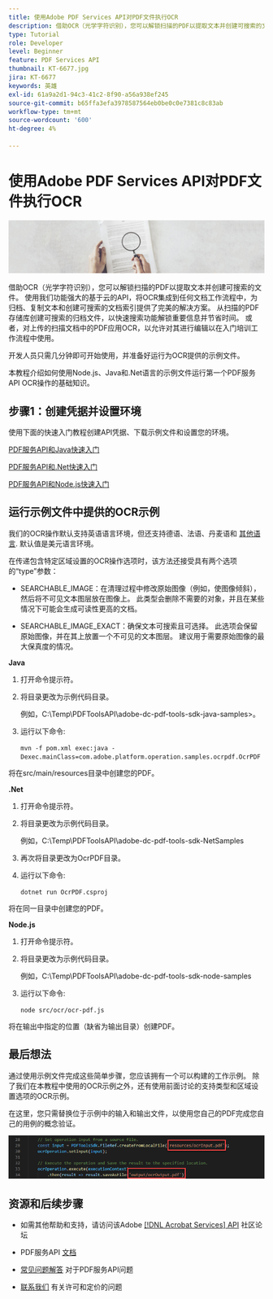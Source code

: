 ```yaml
---
title: 使用Adobe PDF Services API对PDF文件执行OCR
description: 借助OCR（光学字符识别），您可以解锁扫描的PDF以提取文本并创建可搜索的文件
type: Tutorial
role: Developer
level: Beginner
feature: PDF Services API
thumbnail: KT-6677.jpg
jira: KT-6677
keywords: 英雄
exl-id: 61a9a2d1-94c3-41c2-8f90-a56a938ef245
source-git-commit: b65ffa3efa3978587564eb0be0c0e7381c8c83ab
workflow-type: tm+mt
source-wordcount: '600'
ht-degree: 4%

---
```


# 使用Adobe PDF Services API对PDF文件执行OCR

![创建PDF主页横幅](assets/OCR_hero.jpg)

借助OCR（光学字符识别），您可以解锁扫描的PDF以提取文本并创建可搜索的文件。 使用我们功能强大的基于云的API，将OCR集成到任何文档工作流程中，为归档、复制文本和创建可搜索的文档索引提供了完美的解决方案。 从扫描的PDF存储库创建可搜索的归档文件，以快速搜索功能解锁重要信息并节省时间。 或者，对上传的扫描文档中的PDF应用OCR，以允许对其进行编辑以在入门培训工作流程中使用。

开发人员只需几分钟即可开始使用，并准备好运行为OCR提供的示例文件。

本教程介绍如何使用Node.js、Java和.Net语言的示例文件运行第一个PDF服务API OCR操作的基础知识。

## 步骤1：创建凭据并设置环境

使用下面的快速入门教程创建API凭据、下载示例文件和设置您的环境。

[PDF服务API和Java快速入门](gettingstartedjava.md)

[PDF服务API和.Net快速入门](gettingstartednet.md)

[PDF服务API和Node.js快速入门](createpdffromhtml.md)

## 运行示例文件中提供的OCR示例

我们的OCR操作默认支持英语语言环境，但还支持德语、法语、丹麦语和 [其他语言](https://opensource.adobe.com/pdftools-sdk-docs/release/latest/howtos.html#ocr-with-explicit-language). 默认值是美元语言环境。

在传递包含特定区域设置的OCR操作选项时，该方法还接受具有两个选项的“type”参数：

* SEARCHABLE_IMAGE：在清理过程中修改原始图像（例如，使图像倾斜），然后将不可见文本图层放在图像上。 此类型会删除不需要的对象，并且在某些情况下可能会生成可读性更高的文档。

* SEARCHABLE_IMAGE_EXACT：确保文本可搜索且可选择。 此选项会保留原始图像，并在其上放置一个不可见的文本图层。 建议用于需要原始图像的最大保真度的情况。

**Java**

1. 打开命令提示符。

1. 将目录更改为示例代码目录。

   例如，C:\Temp\PDFToolsAPI\adobe-dc-pdf-tools-sdk-java-samples>。

1. 运行以下命令:

   `mvn -f pom.xml exec:java -Dexec.mainClass=com.adobe.platform.operation.samples.ocrpdf.OcrPDF`

将在src/main/resources目录中创建您的PDF。

**.Net**

1. 打开命令提示符。

1. 将目录更改为示例代码目录。

   例如，C:\Temp\PDFToolsAPI\adobe-dc-pdf-tools-sdk-NetSamples

1. 再次将目录更改为OcrPDF目录。

1. 运行以下命令:

   `dotnet run OcrPDF.csproj`

将在同一目录中创建您的PDF。

**Node.js**

1. 打开命令提示符。

1. 将目录更改为示例代码目录。

   例如，C:\Temp\PDFToolsAPI\adobe-dc-pdf-tools-sdk-node-samples

1. 运行以下命令:

   `node src/ocr/ocr-pdf.js`

将在输出中指定的位置（缺省为输出目录）创建PDF。

## 最后想法

通过使用示例文件完成这些简单步骤，您应该拥有一个可以构建的工作示例。 除了我们在本教程中使用的OCR示例之外，还有使用前面讨论的支持类型和区域设置选项的OCR示例。

在这里，您只需替换位于示例中的输入和输出文件，以使用您自己的PDF完成您自己的用例的概念验证。

![概念验证](assets/OCR_poc.png)

## 资源和后续步骤

* 如需其他帮助和支持，请访问该Adobe [[!DNL Acrobat Services] API](https://community.adobe.com/t5/document-cloud-sdk/bd-p/Document-Cloud-SDK?page=1&amp;sort=latest_replies&amp;filter=all) 社区论坛

* PDF服务API [文档](https://www.adobe.com/go/pdftoolsapi_doc)

* [常见问题解答](https://community.adobe.com/t5/document-cloud-sdk/faq-for-document-services-pdf-tools-api/m-p/10726197) 对于PDF服务API问题

* [联系我们](https://www.adobe.com/go/pdftoolsapi_requestform) 有关许可和定价的问题
